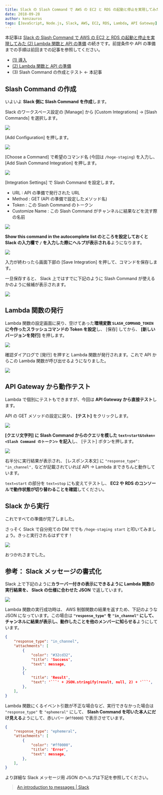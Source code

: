 ```yaml
---
title: Slack の Slash Command で AWS の EC2 と RDS の起動と停止を実現してみた (3) Slash Command の作成とテスト
date: 2018-09-28
author: kenzauros
tags: [JavaScript, Node.js, Slack, AWS, EC2, RDS, Lambda, API Gateway]
---
```


本記事は [Slack の Slash Command で AWS の EC2 と RDS の起動と停止を実現してみた (2) Lambda 関数と API の準備](/aws-ec2-rds-instance-control-via-slack-slash-command-2) の続きです。前提条件や API の準備までの手順は前回までの記事を参照してください。

- [(1) 導入](/aws-ec2-rds-instance-control-via-slack-slash-command-1)
- [(2) Lambda 関数と API の準備](/aws-ec2-rds-instance-control-via-slack-slash-command-2)
- (3) Slash Command の作成とテスト ← 本記事

## Slash Command の作成

いよいよ **Slack 側に Slash Command を作成**します。

Slack のワークスペース設定の [Manage] から [Custom Integrations] → [Slash Commands] を選択します。

![](images/aws-ec2-rds-instance-control-via-slack-slash-command-3-1.png)

[Add Configuration] を押します。

![](images/aws-ec2-rds-instance-control-via-slack-slash-command-3-2.png)

[Choose a Command] で希望のコマンド名 (今回は `/hoge-staging`) を入力し、 [Add Slash Command Integration] を押します。

![](images/aws-ec2-rds-instance-control-via-slack-slash-command-3-3.png)

[Integration Settings] で Slash Command を設定します。

- URL : API の準備で発行された URL
- Method : GET (API の準備で設定したメソッド名)
- Token : この Slash Command のトークン
- Customize Name : この Slash Command がチャンネルに結果などを流す際の名前

![](images/aws-ec2-rds-instance-control-via-slack-slash-command-3-4.png)

**Show this command in the autocomplete list のところを設定しておくと Slack の入力欄で `/` を入力した際にヘルプが表示される**ようになります。

![](images/aws-ec2-rds-instance-control-via-slack-slash-command-3-5.png)

入力が終わったら画面下部の [Save Integration] を押して、コマンドを保存します。

一旦保存すると、 Slack 上ではすでに下記のように Slash Command が使えるかのように候補が表示されます。

![](images/aws-ec2-rds-instance-control-via-slack-slash-command-3-6.png)


## Lambda 関数の発行

Lambda 関数の設定画面に戻り、空けてあった**環境変数 `SLASH_COMMAND_TOKEN` に今作ったスラッシュコマンドの Token を設定**し、 [保存] してから、 **[新しいバージョンを発行]** を押します。

![](images/aws-ec2-rds-instance-control-via-slack-slash-command-3-7.png)

確認ダイアログで [発行] を押すと Lambda 関数が発行されます。これで API からこの Lambda 関数が呼び出せるようになりました。

![](images/aws-ec2-rds-instance-control-via-slack-slash-command-3-8.png)


## API Gateway から動作テスト

Lambda で個別にテストもできますが、今回は **API Gateway から直接テスト**します。

API の GET メソッドの設定に戻り、 **[テスト]** をクリックします。

![](images/aws-ec2-rds-instance-control-via-slack-slash-command-3-9.png)

**[クエリ文字列] に Slash Command からのクエリを模した `text=start&token=<Slash Command のトークン>` を記入**し、 [テスト] ボタンを押します。

![](images/aws-ec2-rds-instance-control-via-slack-slash-command-3-10.png)

右半分に実行結果が表示され、 [レスポンス本文] に `"response_type": "in_channel",` などが記載されていれば API → Lambda まできちんと動作しています。

`text=start` の部分を `text=stop` にも変えてテストし、 **EC2 や RDS のコンソールで動作状態が切り替わることを確認**してください。


## Slack から実行

これですべての準備が完了しました。

さっそく Slack で自分宛ての DM ででも `/hoge-staging start` と叩いてみましょう。きっと実行されるはずです！

![](images/aws-ec2-rds-instance-control-via-slack-slash-command-3-11.png)

おつかれさまでした。


## 参考： Slack メッセージの書式化

Slack 上で下記のように**カラーバー付きの表示にできるように Lambda 関数の実行結果を、 Slack の仕様に合わせた JSON** で返しています。

![](images/aws-ec2-rds-instance-control-via-slack-slash-command-3-11.png)

Lambda 関数の実行成功時は、 AWS 制御関数の結果を返すため、下記のような JSON になっています。この場合は **`"response_type"` を `"in_channel"` にして、チャンネルに結果が表示し、動作したことを他のメンバーに知らせる**ようにしています。

```json
{
	"response_type": "in_channel",
	"attachments": [
		{
			"color": "#32cd32",
			"title": 'Success',
			"text": message,
		},
		{
			"title": 'Result',
			"text": '```' + JSON.stringify(result, null, 2) + '```',
		},
	],
}
```

Lambda 関数にくるイベント引数が不正な場合など、実行できなかった場合は `"response_type"` を `"ephemeral"` にして、 **Slash Command を叩いた本人にだけ見える**ようにして、赤いバー (`#ff0000`) で表示させています。

```json
{
	"response_type": "ephemeral",
	"attachments": [
		{
			"color": "#ff0000",
			"title": 'Error',
			"text": message,
		},
	],
}
```

より詳細な Slack メッセージ用 JSON のヘルプは下記を参照してください。

>[An introduction to messages | Slack](https://api.slack.com/docs/messages#composing_messages)


